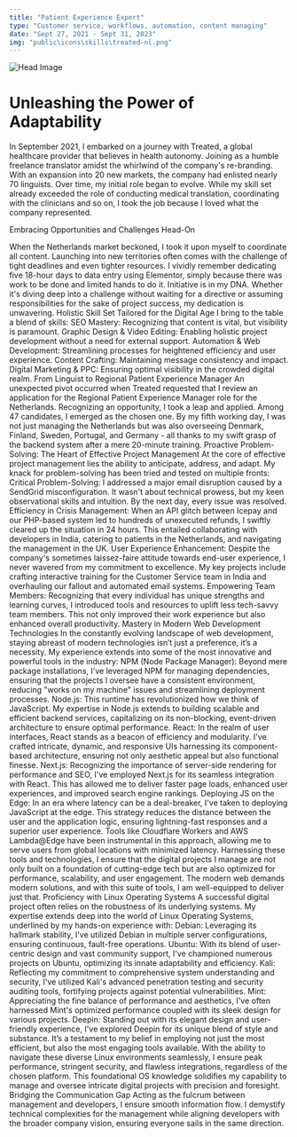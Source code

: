 ```yaml
---
title: "Patient Experience Expert"
type: "Customer service, workflows, automation, content managing"
date: "Sept 27, 2021 - Sept 31, 2023"
img: "public\icons\skills\treated-nl.png"
---
```


![Head Image](`~\icons\skills\treated-nl.png)

# Unleashing the Power of Adaptability

In September 2021, I embarked on a journey with Treated, a global healthcare provider that believes in health autonomy. Joining as a humble freelance translator amidst the whirlwind of the company's re-branding. With an expansion into 20 new markets, the company had enlisted nearly 70 linguists. Over time, my initial role began to evolve. While my skill set already exceeded the role of conducting medical translation, coordinating with the clinicians and so on, I took the job because I loved what the company represented.

Embracing Opportunities and Challenges Head-On

When the Netherlands market beckoned, I took it upon myself to coordinate all content. Launching into new territories often comes with the challenge of tight deadlines and even tighter resources. I vividly remember dedicating five 18-hour days to data entry using Elementor, simply because there was work to be done and limited hands to do it.
Initiative is in my DNA. Whether it's diving deep into a challenge without waiting for a directive or assuming responsibilities for the sake of project success, my dedication is unwavering.
Holistic Skill Set Tailored for the Digital Age
I bring to the table a blend of skills:
SEO Mastery: Recognizing that content is vital, but visibility is paramount.
Graphic Design & Video Editing: Enabling holistic project development without a need for external support.
Automation & Web Development: Streamlining processes for heightened efficiency and user experience.
Content Crafting: Maintaining message consistency and impact.
Digital Marketing & PPC: Ensuring optimal visibility in the crowded digital realm.
From Linguist to Regional Patient Experience Manager
An unexpected pivot occurred when Treated requested that I review an application for the Regional Patient Experience Manager role for the Netherlands. Recognizing an opportunity, I took a leap and applied. Among 47 candidates, I emerged as the chosen one. By my fifth working day, I was not just managing the Netherlands but was also overseeing Denmark, Finland, Sweden, Portugal, and Germany - all thanks to my swift grasp of the backend system after a mere 20-minute training.
Proactive Problem-Solving: The Heart of Effective Project Management
At the core of effective project management lies the ability to anticipate, address, and adapt. My knack for problem-solving has been tried and tested on multiple fronts:
Critical Problem-Solving: I addressed a major email disruption caused by a SendGrid misconfiguration. It wasn't about technical prowess, but my keen observational skills and intuition. By the next day, every issue was resolved.
Efficiency in Crisis Management: When an API glitch between Icepay and our PHP-based system led to hundreds of unexecuted refunds, I swiftly cleared up the situation in 24 hours. This entailed collaborating with developers in India, catering to patients in the Netherlands, and navigating the management in the UK.
User Experience Enhancement: Despite the company's sometimes laissez-faire attitude towards end-user experience, I never wavered from my commitment to excellence. My key projects include crafting interactive training for the Customer Service team in India and overhauling our fallout and automated email systems.
Empowering Team Members: Recognizing that every individual has unique strengths and learning curves, I introduced tools and resources to uplift less tech-savvy team members. This not only improved their work experience but also enhanced overall productivity.
Mastery in Modern Web Development Technologies
In the constantly evolving landscape of web development, staying abreast of modern technologies isn’t just a preference, it’s a necessity. My experience extends into some of the most innovative and powerful tools in the industry:
NPM (Node Package Manager): Beyond mere package installations, I've leveraged NPM for managing dependencies, ensuring that the projects I oversee have a consistent environment, reducing "works on my machine" issues and streamlining deployment processes.
Node.js: This runtime has revolutionized how we think of JavaScript. My expertise in Node.js extends to building scalable and efficient backend services, capitalizing on its non-blocking, event-driven architecture to ensure optimal performance.
React: In the realm of user interfaces, React stands as a beacon of efficiency and modularity. I've crafted intricate, dynamic, and responsive UIs harnessing its component-based architecture, ensuring not only aesthetic appeal but also functional finesse.
Next.js: Recognizing the importance of server-side rendering for performance and SEO, I've employed Next.js for its seamless integration with React. This has allowed me to deliver faster page loads, enhanced user experiences, and improved search engine rankings.
Deploying JS on the Edge: In an era where latency can be a deal-breaker, I've taken to deploying JavaScript at the edge. This strategy reduces the distance between the user and the application logic, ensuring lightning-fast responses and a superior user experience. Tools like Cloudflare Workers and AWS Lambda@Edge have been instrumental in this approach, allowing me to serve users from global locations with minimized latency.
Harnessing these tools and technologies, I ensure that the digital projects I manage are not only built on a foundation of cutting-edge tech but are also optimized for performance, scalability, and user engagement. The modern web demands modern solutions, and with this suite of tools, I am well-equipped to deliver just that.
Proficiency with Linux Operating Systems
A successful digital project often relies on the robustness of its underlying systems. My expertise extends deep into the world of Linux Operating Systems, underlined by my hands-on experience with:
Debian: Leveraging its hallmark stability, I've utilized Debian in multiple server configurations, ensuring continuous, fault-free operations.
Ubuntu: With its blend of user-centric design and vast community support, I've championed numerous projects on Ubuntu, optimizing its innate adaptability and efficiency.
Kali: Reflecting my commitment to comprehensive system understanding and security, I've utilized Kali's advanced penetration testing and security auditing tools, fortifying projects against potential vulnerabilities.
Mint: Appreciating the fine balance of performance and aesthetics, I've often harnessed Mint's optimized performance coupled with its sleek design for various projects.
Deepin: Standing out with its elegant design and user-friendly experience, I've explored Deepin for its unique blend of style and substance. It’s a testament to my belief in employing not just the most efficient, but also the most engaging tools available.
With the ability to navigate these diverse Linux environments seamlessly, I ensure peak performance, stringent security, and flawless integrations, regardless of the chosen platform. This foundational OS knowledge solidifies my capability to manage and oversee intricate digital projects with precision and foresight.
Bridging the Communication Gap
Acting as the fulcrum between management and developers, I ensure smooth information flow. I demystify technical complexities for the management while aligning developers with the broader company vision, ensuring everyone sails in the same direction.
